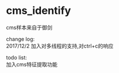 # cms_identify

cms样本来自于御剑
  
change log:  
2017/12/2
  加入对多线程的支持,对ctrl+c的响应
  
todo list:  
  加入cms特征提取功能
